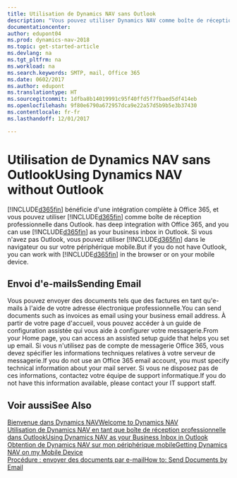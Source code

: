 ```yaml
---
title: Utilisation de Dynamics NAV sans Outlook
description: "Vous pouvez utiliser Dynamics NAV comme boîte de réception professionnelle dans Outlook, car il est intégré à Office 365, cependant, vous pouvez également l'utiliser sans Outlook dans un navigateur ou sur votre périphérique mobile."
documentationcenter: 
author: edupont04
ms.prod: dynamics-nav-2018
ms.topic: get-started-article
ms.devlang: na
ms.tgt_pltfrm: na
ms.workload: na
ms.search.keywords: SMTP, mail, Office 365
ms.date: 0602/2017
ms.author: edupont
ms.translationtype: HT
ms.sourcegitcommit: 1dfba8b14019991c95f40ffd5f7fbaed5df414eb
ms.openlocfilehash: 9f80e6790a672957dca9e22a57d5b9b5e3b37430
ms.contentlocale: fr-fr
ms.lasthandoff: 12/01/2017

---
```

# <a name="using-dynamics-nav-without-outlook"></a><span data-ttu-id="a4a7f-103">Utilisation de Dynamics NAV sans Outlook</span><span class="sxs-lookup"><span data-stu-id="a4a7f-103">Using Dynamics NAV without Outlook</span></span>
[!INCLUDE[d365fin](includes/d365fin_md.md)]<span data-ttu-id="a4a7f-104"> bénéficie d'une intégration complète à Office 365, et vous pouvez utiliser [!INCLUDE[d365fin](includes/d365fin_md.md)] comme boîte de réception professionnelle dans Outlook.</span><span class="sxs-lookup"><span data-stu-id="a4a7f-104"> has deep integration with Office 365, and you can use [!INCLUDE[d365fin](includes/d365fin_md.md)] as your business inbox in Outlook.</span></span> <span data-ttu-id="a4a7f-105">Si vous n'avez pas Outlook, vous pouvez utiliser [!INCLUDE[d365fin](includes/d365fin_md.md)] dans le navigateur ou sur votre périphérique mobile.</span><span class="sxs-lookup"><span data-stu-id="a4a7f-105">But if you do not have Outlook, you can work with [!INCLUDE[d365fin](includes/d365fin_md.md)] in the browser or on your mobile device.</span></span>  

## <a name="sending-email"></a><span data-ttu-id="a4a7f-106">Envoi d'e-mails</span><span class="sxs-lookup"><span data-stu-id="a4a7f-106">Sending Email</span></span>
<span data-ttu-id="a4a7f-107">Vous pouvez envoyer des documents tels que des factures en tant qu'e-mails à l'aide de votre adresse électronique professionnelle.</span><span class="sxs-lookup"><span data-stu-id="a4a7f-107">You can send documents such as invoices as email using your business email address.</span></span> <span data-ttu-id="a4a7f-108">À partir de votre page d'accueil, vous pouvez accéder à un guide de configuration assistée qui vous aide à configurer votre messagerie.</span><span class="sxs-lookup"><span data-stu-id="a4a7f-108">From your Home page, you can access an assisted setup guide that helps you set up email.</span></span> <span data-ttu-id="a4a7f-109">Si vous n'utilisez pas de compte de messagerie Office 365, vous devez spécifier les informations techniques relatives à votre serveur de messagerie.</span><span class="sxs-lookup"><span data-stu-id="a4a7f-109">If you do not use an Office 365 email account, you must specify technical information about your mail server.</span></span> <span data-ttu-id="a4a7f-110">Si vous ne disposez pas de ces informations, contactez votre équipe de support informatique.</span><span class="sxs-lookup"><span data-stu-id="a4a7f-110">If you do not have this information available, please contact your IT support staff.</span></span>  


## <a name="see-also"></a><span data-ttu-id="a4a7f-111">Voir aussi</span><span class="sxs-lookup"><span data-stu-id="a4a7f-111">See Also</span></span>
[<span data-ttu-id="a4a7f-112">Bienvenue dans Dynamics NAV</span><span class="sxs-lookup"><span data-stu-id="a4a7f-112">Welcome to Dynamics NAV</span></span>](index.md)  
[<span data-ttu-id="a4a7f-113">Utilisation de Dynamics NAV en tant que boîte de réception professionnelle dans Outlook</span><span class="sxs-lookup"><span data-stu-id="a4a7f-113">Using Dynamics NAV as your Business Inbox in Outlook</span></span>](madeira-outlook.md)  
[<span data-ttu-id="a4a7f-114">Obtention de Dynamics NAV sur mon périphérique mobile</span><span class="sxs-lookup"><span data-stu-id="a4a7f-114">Getting Dynamics NAV on my Mobile Device</span></span>](install-mobile-app.md)  
[<span data-ttu-id="a4a7f-115">Procédure : envoyer des documents par e-mail</span><span class="sxs-lookup"><span data-stu-id="a4a7f-115">How to: Send Documents by Email</span></span>](ui-how-send-documents-email.md)

